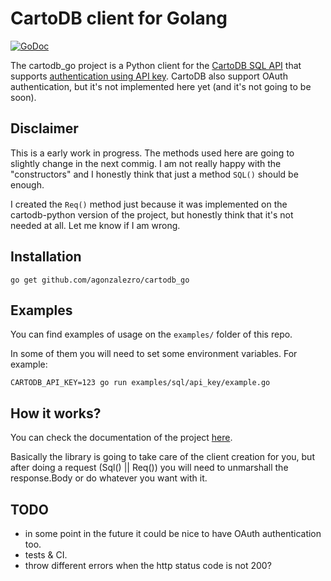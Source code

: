 CartoDB client for Golang
=========================

[![GoDoc](https://godoc.org/github.com/agonzalezro/cartodb_go?status.png)](https://godoc.org/github.com/agonzalezro/cartodb_go)

The cartodb_go project is a Python client for the [CartoDB SQL
API](http://developers.cartodb.com/documentation/sql-api.html) that supports
[authentication using API
key](http://developers.cartodb.com/documentation/sql-api.html#authentication).
CartoDB also support OAuth authentication, but it's not implemented here yet
(and it's not going to be soon).

Disclaimer
----------
This is a early work in progress. The methods used here are going to slightly
change in the next commig. I am not really happy with the "constructors" and I
honestly think that just a method `SQL()` should be enough.

I created the `Req()` method just because it was implemented on the
cartodb-python version of the project, but honestly think that it's not needed
at all. Let me know if I am wrong.

Installation
------------

    go get github.com/agonzalezro/cartodb_go

Examples
--------

You can find examples of usage on the `examples/` folder of this repo.

In some of them you will need to set some environment variables. For example:

    CARTODB_API_KEY=123 go run examples/sql/api_key/example.go

How it works?
-------------

You can check the documentation of the project
[here](https://godoc.org/github.com/agonzalezro/cartodb_go).

Basically the library is going to take care of the client creation for you, but
after doing a request (Sql() || Req()) you will need to unmarshall the
response.Body or do whatever you want with it.

TODO
----

- in some point in the future it could be nice to have OAuth authentication too.
- tests & CI.
- throw different errors when the http status code is not 200?
